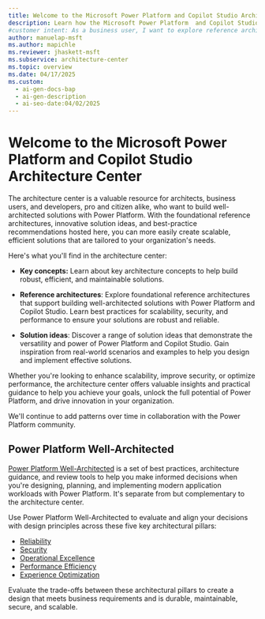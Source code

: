 ```yaml
---
title: Welcome to the Microsoft Power Platform and Copilot Studio Architecture Center
description: Learn how the Microsoft Power Platform  and Copilot Studio Architecture Center can help you build scalable, secure, and efficient business solutions.
#customer intent: As a business user, I want to explore reference architectures and solution ideas in the architecture center so that I can implement effective solutions for my organization.  
author: manuelap-msft
ms.author: mapichle
ms.reviewer: jhaskett-msft
ms.subservice: architecture-center
ms.topic: overview
ms.date: 04/17/2025
ms.custom:
  - ai-gen-docs-bap
  - ai-gen-description
  - ai-seo-date:04/02/2025
---
```


# Welcome to the Microsoft Power Platform and Copilot Studio Architecture Center

The architecture center is a valuable resource for architects, business users, and developers, pro and citizen alike, who want to build well-architected solutions with Power Platform. With the foundational reference architectures, innovative solution ideas, and best-practice recommendations hosted here, you can more easily create scalable, efficient solutions that are tailored to your organization's needs.

Here's what you'll find in the architecture center:

- **Key concepts:** Learn about key architecture concepts to help build robust, efficient, and maintainable solutions.

- **Reference architectures**: Explore foundational reference architectures that support building well-architected solutions with Power Platform and Copilot Studio. Learn best practices for scalability, security, and performance to ensure your solutions are robust and reliable.

- **Solution ideas**: Discover a range of solution ideas that demonstrate the versatility and power of Power Platform and Copilot Studio. Gain inspiration from real-world scenarios and examples to help you design and implement effective solutions.

Whether you're looking to enhance scalability, improve security, or optimize performance, the architecture center offers valuable insights and practical guidance to help you achieve your goals, unlock the full potential of Power Platform, and drive innovation in your organization.

We'll continue to add patterns over time in collaboration with the Power Platform community.

## Power Platform Well-Architected

[Power Platform Well-Architected](/power-platform/well-architected/) is a set of best practices, architecture guidance, and review tools to help you make informed decisions when you're designing, planning, and implementing modern application workloads with Power Platform. It's separate from but complementary to the architecture center.

Use Power Platform Well-Architected to evaluate and align your decisions with design principles across these five key architectural pillars:

- [Reliability](/power-platform/well-architected/reliability/)
- [Security](/power-platform/well-architected/security/)
- [Operational Excellence](/power-platform/well-architected/operational-excellence/)
- [Performance Efficiency](/power-platform/well-architected/performance-efficiency/)
- [Experience Optimization](/power-platform/well-architected/experience-optimization/)

Evaluate the trade-offs between these architectural pillars to create a design that meets business requirements and is durable, maintainable, secure, and scalable.
